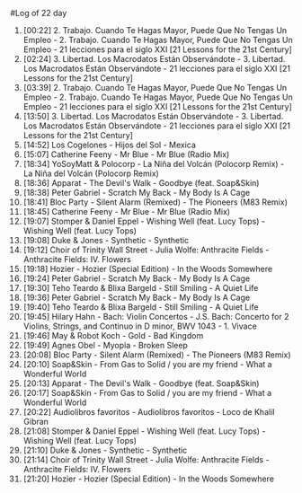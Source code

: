 #Log of 22 day

1. [00:22] 2. Trabajo. Cuando Te Hagas Mayor, Puede Que No Tengas Un Empleo - 2. Trabajo. Cuando Te Hagas Mayor, Puede Que No Tengas Un Empleo - 21 lecciones para el siglo XXI [21 Lessons for the 21st Century]
1. [02:24] 3. Libertad. Los Macrodatos Están Observándote - 3. Libertad. Los Macrodatos Están Observándote - 21 lecciones para el siglo XXI [21 Lessons for the 21st Century]
1. [03:39] 2. Trabajo. Cuando Te Hagas Mayor, Puede Que No Tengas Un Empleo - 2. Trabajo. Cuando Te Hagas Mayor, Puede Que No Tengas Un Empleo - 21 lecciones para el siglo XXI [21 Lessons for the 21st Century]
1. [13:50] 3. Libertad. Los Macrodatos Están Observándote - 3. Libertad. Los Macrodatos Están Observándote - 21 lecciones para el siglo XXI [21 Lessons for the 21st Century]
1. [14:52] Los Cogelones - Hijos del Sol - Mexica
1. [15:07] Catherine Feeny - Mr Blue - Mr Blue (Radio Mix)
1. [18:34] YoSoyMatt & Polocorp - La Niña del Volcán (Polocorp Remix) - La Niña del Volcán (Polocorp Remix)
1. [18:36] Apparat - The Devil's Walk - Goodbye (feat. Soap&Skin)
1. [18:38] Peter Gabriel - Scratch My Back - My Body Is A Cage
1. [18:41] Bloc Party - Silent Alarm (Remixed) - The Pioneers (M83 Remix)
1. [18:45] Catherine Feeny - Mr Blue - Mr Blue (Radio Mix)
1. [19:07] Stomper & Daniel Eppel - Wishing Well (feat. Lucy Tops) - Wishing Well (feat. Lucy Tops)
1. [19:08] Duke & Jones - Synthetic - Synthetic
1. [19:12] Choir of Trinity Wall Street - Julia Wolfe: Anthracite Fields - Anthracite Fields: IV. Flowers
1. [19:18] Hozier - Hozier (Special Edition) - In the Woods Somewhere
1. [19:24] Peter Gabriel - Scratch My Back - My Body Is A Cage
1. [19:30] Teho Teardo & Blixa Bargeld - Still Smiling - A Quiet Life
1. [19:36] Peter Gabriel - Scratch My Back - My Body Is A Cage
1. [19:40] Teho Teardo & Blixa Bargeld - Still Smiling - A Quiet Life
1. [19:45] Hilary Hahn - Bach: Violin Concertos - J.S. Bach: Concerto for 2 Violins, Strings, and Continuo in D minor, BWV 1043 - 1. Vivace
1. [19:46] May & Robot Koch - Gold - Bad Kingdom
1. [19:49] Agnes Obel - Myopia - Broken Sleep
1. [20:08] Bloc Party - Silent Alarm (Remixed) - The Pioneers (M83 Remix)
1. [20:10] Soap&Skin - From Gas to Solid / you are my friend - What a Wonderful World
1. [20:13] Apparat - The Devil's Walk - Goodbye (feat. Soap&Skin)
1. [20:17] Soap&Skin - From Gas to Solid / you are my friend - What a Wonderful World
1. [20:22] Audiolibros favoritos - Audiolibros favoritos - Loco de Khalil Gibran
1. [21:08] Stomper & Daniel Eppel - Wishing Well (feat. Lucy Tops) - Wishing Well (feat. Lucy Tops)
1. [21:10] Duke & Jones - Synthetic - Synthetic
1. [21:14] Choir of Trinity Wall Street - Julia Wolfe: Anthracite Fields - Anthracite Fields: IV. Flowers
1. [21:20] Hozier - Hozier (Special Edition) - In the Woods Somewhere
